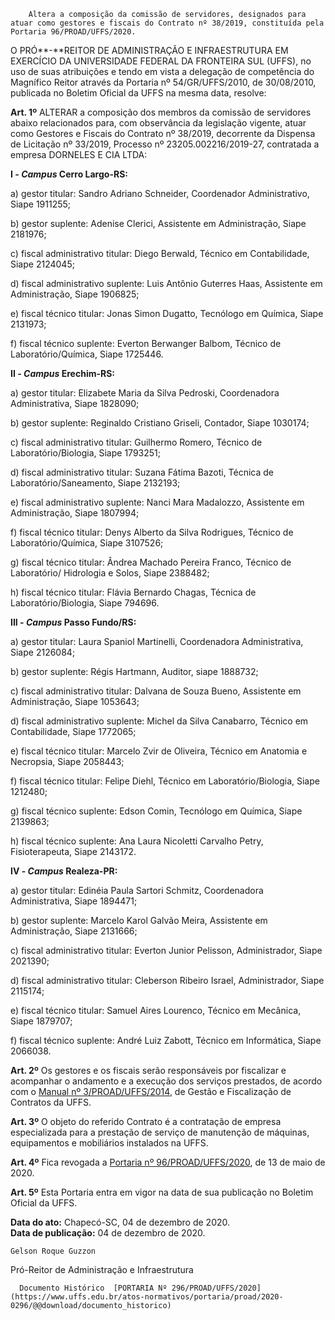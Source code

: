        Altera a composição da comissão de servidores, designados para atuar como gestores e fiscais do Contrato nº 38/2019, constituída pela Portaria 96/PROAD/UFFS/2020.  

O PRÓ**-**REITOR DE ADMINISTRAÇÃO E INFRAESTRUTURA EM EXERCÍCIO DA UNIVERSIDADE FEDERAL DA FRONTEIRA SUL (UFFS), no uso de suas atribuições e tendo em vista a delegação de competência do Magnífico Reitor através da Portaria nº 54/GR/UFFS/2010, de 30/08/2010, publicada no Boletim Oficial da UFFS na mesma data, resolve:

 **Art. 1º** ALTERAR a composição dos membros da comissão de servidores abaixo relacionados para, com observância da legislação vigente, atuar como Gestores e Fiscais do Contrato nº 38/2019, decorrente da Dispensa de Licitação nº 33/2019, Processo nº 23205.002216/2019-27, contratada a empresa DORNELES E CIA LTDA:

 **I - *Campus* Cerro Largo-RS:**

 a) gestor titular: Sandro Adriano Schneider, Coordenador Administrativo, Siape 1911255;

 b) gestor suplente: Adenise Clerici, Assistente em Administração, Siape 2181976;

 c) fiscal administrativo titular: Diego Berwald, Técnico em Contabilidade, Siape 2124045;

 d) fiscal administrativo suplente: Luis Antônio Guterres Haas, Assistente em Administração, Siape 1906825;

 e) fiscal técnico titular: Jonas Simon Dugatto, Tecnólogo em Química, Siape 2131973;

 f) fiscal técnico suplente: Everton Berwanger Balbom, Técnico de Laboratório/Química, Siape 1725446.

 **II - *Campus* Erechim-RS:**

 a) gestor titular: Elizabete Maria da Silva Pedroski, Coordenadora Administrativa, Siape 1828090;

 b) gestor suplente: Reginaldo Cristiano Griseli, Contador, Siape 1030174;

 c) fiscal administrativo titular: Guilhermo Romero, Técnico de Laboratório/Biologia, Siape 1793251;

 d) fiscal administrativo titular: Suzana Fátima Bazoti, Técnica de Laboratório/Saneamento, Siape 2132193;

 e) fiscal administrativo suplente: Nanci Mara Madalozzo, Assistente em Administração, Siape 1807994;

 f) fiscal técnico titular: Denys Alberto da Silva Rodrigues, Técnico de Laboratório/Química, Siape 3107526;

 g) fiscal técnico titular: Ândrea Machado Pereira Franco, Técnico de Laboratório/ Hidrologia e Solos, Siape 2388482;

 h) fiscal técnico titular: Flávia Bernardo Chagas, Técnica de Laboratório/Biologia, Siape 794696. 

 **III - *Campus* Passo Fundo/RS:**

 a) gestor titular: Laura Spaniol Martinelli, Coordenadora Administrativa, Siape 2126084;

 b) gestor suplente: Régis Hartmann, Auditor, siape 1888732;

 c) fiscal administrativo titular: Dalvana de Souza Bueno, Assistente em Administração, Siape 1053643;

 d) fiscal administrativo suplente: Michel da Silva Canabarro, Técnico em Contabilidade, Siape 1772065;

 e) fiscal técnico titular: Marcelo Zvir de Oliveira, Técnico em Anatomia e Necropsia, Siape 2058443;

 f) fiscal técnico titular: Felipe Diehl, Técnico em Laboratório/Biologia, Siape 1212480;

 g) fiscal técnico suplente: Edson Comin, Tecnólogo em Química, Siape 2139863;

 h) fiscal técnico suplente: Ana Laura Nicoletti Carvalho Petry, Fisioterapeuta, Siape 2143172. 

 **IV - *Campus* Realeza-PR:**

 a) gestor titular: Edinéia Paula Sartori Schmitz, Coordenadora Administrativa, Siape 1894471;

 b) gestor suplente: Marcelo Karol Galvão Meira, Assistente em Administração, Siape 2131666;

 c) fiscal administrativo titular: Everton Junior Pelisson, Administrador, Siape 2021390;

 d) fiscal administrativo titular: Cleberson Ribeiro Israel, Administrador, Siape 2115174;

 e) fiscal técnico titular: Samuel Aires Lourenco, Técnico em Mecânica, Siape 1879707;

 f) fiscal técnico suplente: André Luiz Zabott, Técnico em Informática, Siape 2066038. 

 **Art. 2º** Os gestores e os fiscais serão responsáveis por fiscalizar e acompanhar o andamento e a execução dos serviços prestados, de acordo com o [Manual nº 3/PROAD/UFFS/2014](https://www.uffs.edu.br/atos-normativos/manual/proad/2014-0003), de Gestão e Fiscalização de Contratos da UFFS.

 **Art. 3º** O objeto do referido Contrato é a contratação de empresa especializada para a prestação de serviço de manutenção de máquinas, equipamentos e mobiliários instalados na UFFS.

 **Art. 4º** Fica revogada a [Portaria nº 96/PROAD/UFFS/2020](https://www.uffs.edu.br/atos-normativos/portaria/proad/2020-0096), de 13 de maio de 2020.

 **Art. 5º** Esta Portaria entra em vigor na data de sua publicação no Boletim Oficial da UFFS.

   **Data do ato:** Chapecó-SC, 04 de dezembro de 2020.   
 **Data de publicação:**  04 de dezembro de 2020. 

    Gelson Roque Guzzon   
 Pró-Reitor de Administração e Infraestrutura 

      Documento Histórico  [PORTARIA Nº 296/PROAD/UFFS/2020](https://www.uffs.edu.br/atos-normativos/portaria/proad/2020-0296/@@download/documento_historico)     
      